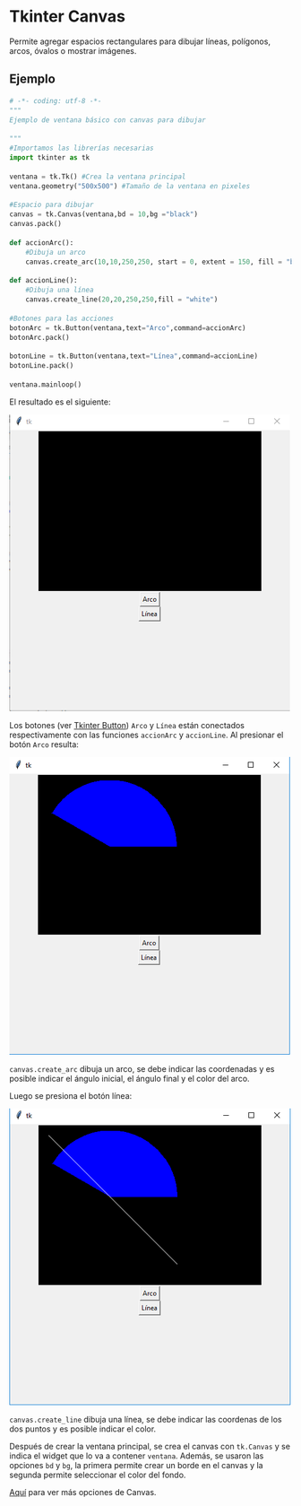 # Tkinter Canvas
Permite agregar espacios rectangulares para dibujar líneas, polígonos, arcos, óvalos o mostrar imágenes.

## Ejemplo

```python
# -*- coding: utf-8 -*-
"""
Ejemplo de ventana básico con canvas para dibujar

"""
#Importamos las librerías necesarias
import tkinter as tk

ventana = tk.Tk() #Crea la ventana principal
ventana.geometry("500x500") #Tamaño de la ventana en pixeles

#Espacio para dibujar
canvas = tk.Canvas(ventana,bd = 10,bg ="black")
canvas.pack()

def accionArc():
    #Dibuja un arco
    canvas.create_arc(10,10,250,250, start = 0, extent = 150, fill = "blue")
    
def accionLine():
    #Dibuja una línea
    canvas.create_line(20,20,250,250,fill = "white")
    
#Botones para las acciones
botonArc = tk.Button(ventana,text="Arco",command=accionArc)
botonArc.pack()

botonLine = tk.Button(ventana,text="Línea",command=accionLine)
botonLine.pack()

ventana.mainloop()
```
El resultado es el siguiente:

![ventana canvas](https://github.com/juan-suarezp/PythonTkinterTutorial/blob/master/widgets/canvas/ventanacanvas.png)

Los botones (ver [Tkinter Button](https://github.com/juan-suarezp/PythonTkinterTutorial/blob/master/widgets/button/button.md)) `Arco` y `Línea` están conectados respectivamente con las funciones `accionArc` y `accionLine`. Al presionar el botón `Arco` resulta:

![canvasarco](https://github.com/juan-suarezp/PythonTkinterTutorial/blob/master/widgets/canvas/arcocanvas.png)

`canvas.create_arc` dibuja un arco, se debe indicar las coordenadas y es posible indicar el ángulo inicial, el ángulo final y el color del arco.

Luego se presiona el botón línea:

![canvaslinea](https://github.com/juan-suarezp/PythonTkinterTutorial/blob/master/widgets/canvas/lineacanvas.png)

`canvas.create_line` dibuja una línea, se debe indicar las coordenas de los dos puntos y es posible indicar el color.

Después de crear la ventana principal, se crea el canvas con `tk.Canvas` y se indica el widget que lo va a contener `ventana`. Además, se usaron las opciones `bd` y `bg`, la primera permite crear un borde en el canvas y la segunda permite seleccionar el color del fondo.

[Aquí](https://www.tutorialspoint.com/python3/tk_canvas.htm) para ver más opciones de Canvas.

